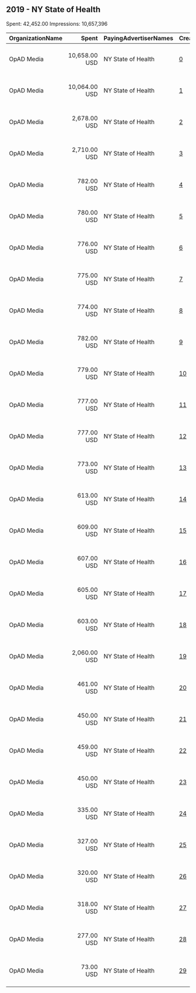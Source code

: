 ## 2019 - NY State of Health 
Spent: 42,452.00
Impressions: 10,657,396

|OrganizationName|Spent|PayingAdvertiserNames|CreativeUrls|Impressions|Genders|AgeBrackets|CountryCodes|BillingAddresses|CandidateBallotInformation|
|:---|---:|:---|:---|---:|:---|:---|:---|:---|:---|
|OpAD Media|10,658.00 USD|NY State of Health|[0](https://www.snap.com/political-ads/asset/04775ad19b110621b85fb7b5525e7d3a9561eaed437b2e723884f20e17af69be?mediaType=mp4)|1,450,472||18-34|united states|"275 Madison Avenue, Suite 2200,New York ,10016,US"||
|OpAD Media|10,064.00 USD|NY State of Health|[1](https://www.snap.com/political-ads/asset/04775ad19b110621b85fb7b5525e7d3a9561eaed437b2e723884f20e17af69be?mediaType=mp4)|1,235,681||18-34|united states|"275 Madison Avenue, Suite 2200,New York ,10016,US"||
|OpAD Media|2,678.00 USD|NY State of Health|[2](https://www.snap.com/political-ads/asset/acaebd03f6aa1d5c0c9d8a6ca1e35b6f50a5d33b46056b91476185552b990204?mediaType=mp4)|797,304||18-34|united states|"275 Madison Avenue, Suite 2200,New York ,10016,US"||
|OpAD Media|2,710.00 USD|NY State of Health|[3](https://www.snap.com/political-ads/asset/a8d09b9fbfd273bdf36a4279037928e1fb140e192fba8374d5822734c21ff0be?mediaType=mp4)|791,192||18-34|united states|"275 Madison Avenue, Suite 2200,New York ,10016,US"||
|OpAD Media|782.00 USD|NY State of Health|[4](https://www.snap.com/political-ads/asset/a7b732f5fc0d6dab134aaa96808a3f1f9be384b2209250364705251bd155ce0c?mediaType=png)|363,072||18-34|united states|"275 Madison Avenue, Suite 2200,New York ,10016,US"||
|OpAD Media|780.00 USD|NY State of Health|[5](https://www.snap.com/political-ads/asset/c403ab5957b904214e63f9b49a72d94608ca41c70730b28895eda3a091afde74?mediaType=png)|362,192||18-34|united states|"275 Madison Avenue, Suite 2200,New York ,10016,US"||
|OpAD Media|776.00 USD|NY State of Health|[6](https://www.snap.com/political-ads/asset/52cd9d2a010422bc673d0cc0267dd0825d68dddb02f2ae63c8f59605e43be2ac?mediaType=png)|360,002||18-34|united states|"275 Madison Avenue, Suite 2200,New York ,10016,US"||
|OpAD Media|775.00 USD|NY State of Health|[7](https://www.snap.com/political-ads/asset/811256fa285d6c963269175e7fb32b7307e2357d18a03148e6a05cddebd64703?mediaType=png)|359,801||18-34|united states|"275 Madison Avenue, Suite 2200,New York ,10016,US"||
|OpAD Media|774.00 USD|NY State of Health|[8](https://www.snap.com/political-ads/asset/a5a488a6d04cb3fde96ebd7075983e69c22a83859e57d34580121e19d6a91c38?mediaType=png)|359,361||18-34|united states|"275 Madison Avenue, Suite 2200,New York ,10016,US"||
|OpAD Media|782.00 USD|NY State of Health|[9](https://www.snap.com/political-ads/asset/a7b732f5fc0d6dab134aaa96808a3f1f9be384b2209250364705251bd155ce0c?mediaType=png)|288,629||18-34|united states|"275 Madison Avenue, Suite 2200,New York ,10016,US"||
|OpAD Media|779.00 USD|NY State of Health|[10](https://www.snap.com/political-ads/asset/c403ab5957b904214e63f9b49a72d94608ca41c70730b28895eda3a091afde74?mediaType=png)|287,569||18-34|united states|"275 Madison Avenue, Suite 2200,New York ,10016,US"||
|OpAD Media|777.00 USD|NY State of Health|[11](https://www.snap.com/political-ads/asset/52cd9d2a010422bc673d0cc0267dd0825d68dddb02f2ae63c8f59605e43be2ac?mediaType=png)|286,833||18-34|united states|"275 Madison Avenue, Suite 2200,New York ,10016,US"||
|OpAD Media|777.00 USD|NY State of Health|[12](https://www.snap.com/political-ads/asset/a5a488a6d04cb3fde96ebd7075983e69c22a83859e57d34580121e19d6a91c38?mediaType=png)|286,812||18-34|united states|"275 Madison Avenue, Suite 2200,New York ,10016,US"||
|OpAD Media|773.00 USD|NY State of Health|[13](https://www.snap.com/political-ads/asset/811256fa285d6c963269175e7fb32b7307e2357d18a03148e6a05cddebd64703?mediaType=png)|285,528||18-34|united states|"275 Madison Avenue, Suite 2200,New York ,10016,US"||
|OpAD Media|613.00 USD|NY State of Health|[14](https://www.snap.com/political-ads/asset/a7b732f5fc0d6dab134aaa96808a3f1f9be384b2209250364705251bd155ce0c?mediaType=png)|278,824||18-34|united states|"275 Madison Avenue, Suite 2200,New York ,10016,US"||
|OpAD Media|609.00 USD|NY State of Health|[15](https://www.snap.com/political-ads/asset/c403ab5957b904214e63f9b49a72d94608ca41c70730b28895eda3a091afde74?mediaType=png)|277,144||18-34|united states|"275 Madison Avenue, Suite 2200,New York ,10016,US"||
|OpAD Media|607.00 USD|NY State of Health|[16](https://www.snap.com/political-ads/asset/a5a488a6d04cb3fde96ebd7075983e69c22a83859e57d34580121e19d6a91c38?mediaType=png)|276,321||18-34|united states|"275 Madison Avenue, Suite 2200,New York ,10016,US"||
|OpAD Media|605.00 USD|NY State of Health|[17](https://www.snap.com/political-ads/asset/52cd9d2a010422bc673d0cc0267dd0825d68dddb02f2ae63c8f59605e43be2ac?mediaType=png)|275,232||18-34|united states|"275 Madison Avenue, Suite 2200,New York ,10016,US"||
|OpAD Media|603.00 USD|NY State of Health|[18](https://www.snap.com/political-ads/asset/811256fa285d6c963269175e7fb32b7307e2357d18a03148e6a05cddebd64703?mediaType=png)|274,647||18-34|united states|"275 Madison Avenue, Suite 2200,New York ,10016,US"||
|OpAD Media|2,060.00 USD|NY State of Health|[19](https://www.snap.com/political-ads/asset/709754c326e4b5ac9163114be3f4297bb41209e4a77aa1d470bdd18fbbf69fdf?mediaType=mp4)|259,211||18-34|united states|"275 Madison Avenue, Suite 2200,New York ,10016,US"||
|OpAD Media|461.00 USD|NY State of Health|[20](https://www.snap.com/political-ads/asset/7628d669aeb4828ff1afaa05378f55710db44cc239eba153d7bd74aa693b16ee?mediaType=png)|230,636||18-34|united states|"275 Madison Avenue, Suite 2200,New York ,10016,US"||
|OpAD Media|450.00 USD|NY State of Health|[21](https://www.snap.com/political-ads/asset/17833f361829967d281e1ab2a7ce2aecc37be109af06abbbdc0aa59ec6cf6749?mediaType=png)|224,887||18-34|united states|"275 Madison Avenue, Suite 2200,New York ,10016,US"||
|OpAD Media|459.00 USD|NY State of Health|[22](https://www.snap.com/political-ads/asset/7628d669aeb4828ff1afaa05378f55710db44cc239eba153d7bd74aa693b16ee?mediaType=png)|172,815||18-34|united states|"275 Madison Avenue, Suite 2200,New York ,10016,US"||
|OpAD Media|450.00 USD|NY State of Health|[23](https://www.snap.com/political-ads/asset/17833f361829967d281e1ab2a7ce2aecc37be109af06abbbdc0aa59ec6cf6749?mediaType=png)|169,634||18-34|united states|"275 Madison Avenue, Suite 2200,New York ,10016,US"||
|OpAD Media|335.00 USD|NY State of Health|[24](https://www.snap.com/political-ads/asset/7628d669aeb4828ff1afaa05378f55710db44cc239eba153d7bd74aa693b16ee?mediaType=png)|166,282||18-34|united states|"275 Madison Avenue, Suite 2200,New York ,10016,US"||
|OpAD Media|327.00 USD|NY State of Health|[25](https://www.snap.com/political-ads/asset/17833f361829967d281e1ab2a7ce2aecc37be109af06abbbdc0aa59ec6cf6749?mediaType=png)|162,079||18-34|united states|"275 Madison Avenue, Suite 2200,New York ,10016,US"||
|OpAD Media|320.00 USD|NY State of Health|[26](https://www.snap.com/political-ads/asset/b2eca0ad26948f5b17ecd8e56f6e1def07c018bfae0344517451f8e1ae02dc38?mediaType=mp4)|131,113||18-34|united states|"275 Madison Avenue, Suite 2200,New York ,10016,US"||
|OpAD Media|318.00 USD|NY State of Health|[27](https://www.snap.com/political-ads/asset/5ba98a8a753b62a015a2d35225c698f7ee5ae38af266e37d43ac7452ba6566da?mediaType=mp4)|113,988||18-34|united states|"275 Madison Avenue, Suite 2200,New York ,10016,US"||
|OpAD Media|277.00 USD|NY State of Health|[28](https://www.snap.com/political-ads/asset/b98723bd5d5dda079686b2a2cb3b9fb50d7fe70ea814d7692c8bbb0df6ffa32b?mediaType=mp4)|111,019||18-34|united states|"275 Madison Avenue, Suite 2200,New York ,10016,US"||
|OpAD Media|73.00 USD|NY State of Health|[29](https://www.snap.com/political-ads/asset/bd4f82b3f50c0626deb6fb99995e63070089ab40af0582acfc7d3d96916e4519?mediaType=mp4)|19,116||18-34|united states|"275 Madison Avenue, Suite 2200,New York ,10016,US"||

